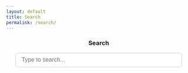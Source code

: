 ```yaml
---
layout: default
title: Search
permalink: /search/
---
```


<h3 style="text-align: center;">Search</h3>

<input type="text" id="search-input" placeholder="Type to search..." />

<ul id="results-container"></ul>

<style>
  /* Reset styles */
  #results-container,
  #results-container * {
    all: unset;
  }

  /* Styling the container */
  #results-container {
    display: flex;
    flex-direction: column;
    gap: 1rem;
    margin: 2rem auto;
    max-width: 700px;
    padding: 0;
  }

  /* Styling each search result as a clean rounded box */
  #results-container li {
    background-color: #f5f5f5;
    border-radius: 12px;
    padding: 1rem;
    box-shadow: 0 2px 6px rgba(0, 0, 0, 0.08);
    font-size: 1rem;
    line-height: 1.4;
  }

  #results-container li a {
    display: block;
    text-decoration: none;
    color: #222;
  }

  #results-container li:hover {
    background-color: #eaeaea;
  }

  /* Search input clean style */
  #search-input {
    display: block;
    margin: 1rem auto;
    padding: 0.6rem 1rem;
    border-radius: 8px;
    border: 1px solid #ccc;
    width: 90%;
    max-width: 600px;
    font-size: 1rem;
  }
</style>

<script src="https://unpkg.com/simple-jekyll-search/dest/simple-jekyll-search.min.js"></script>
<script>
  SimpleJekyllSearch({
    searchInput: document.getElementById('search-input'),
    resultsContainer: document.getElementById('results-container'),
    json: '/search.json',
    searchResultTemplate: '<li><a href="{url}">{title}</a></li>',
    noResultsText: '<li>No results found</li>',
    limit: 7,
    fuzzy: false,
  });
</script>
